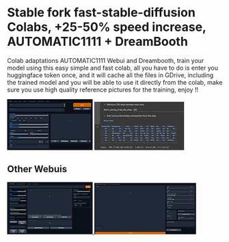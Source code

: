 # Stable fork fast-stable-diffusion Colabs, +25-50% speed increase, AUTOMATIC1111 + DreamBooth
Colab adaptations AUTOMATIC1111 Webui and Dreambooth, train your model using this easy simple and fast colab, all you have to do is enter you huggingface token once, and it will cache all the files in GDrive, including the trained model and you will be able to use it directly from the colab, make sure you use high quality reference pictures for the training, enjoy !!
 
 
<a href="https://colab.research.google.com/github/devIndustrial/fast-stable-diffusion/blob/main/fast_stable_diffusion_AUTOMATIC1111.ipynb">
<img src='https://github.com/devIndustrial/fast-stable-diffusion/raw/main/Dreambooth/1.jpg'></a> <a href="https://colab.research.google.com/github/devIndustrial/fast-stable-diffusion/blob/main/fast-DreamBooth.ipynb"><img src='https://github.com/devIndustrial/fast-stable-diffusion/raw/main/Dreambooth/4.jpg'></a>


## Other Webuis 


<a href="https://colab.research.google.com/github/devIndustrial/fast-stable-diffusion/blob/main/fast_stable_diffusion_hlky.ipynb"><img src='https://github.com/devIndustrial/fast-stable-diffusion/raw/main/Dreambooth/2.jpg'> </a> <a href="https://colab.research.google.com/github/devIndustrial/fast-stable-diffusion/blob/main/fast_stable_diffusion_relaxed.ipynb"><img src='https://github.com/devIndustrial/fast-stable-diffusion/raw/main/Dreambooth/3.jpg'></a>
